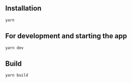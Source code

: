 ## Installation

```sh
yarn
```

## For development and starting the app

```sh
yarn dev
```

## Build

```sh
yarn build
```
